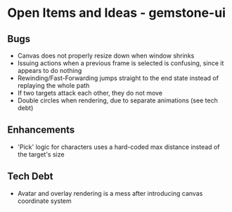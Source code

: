 # Open Items and Ideas - gemstone-ui

## Bugs
* Canvas does not properly resize down when window shrinks
* Issuing actions when a previous frame is selected is confusing, since it appears to do nothing
* Rewinding/Fast-Forwarding jumps straight to the end state instead of replaying the whole path
* If two targets attack each other, they do not move
* Double circles when rendering, due to separate animations (see tech debt)

## Enhancements
* 'Pick' logic for characters uses a hard-coded max distance instead of the target's size

## Tech Debt
* Avatar and overlay rendering is a mess after introducing canvas coordinate system